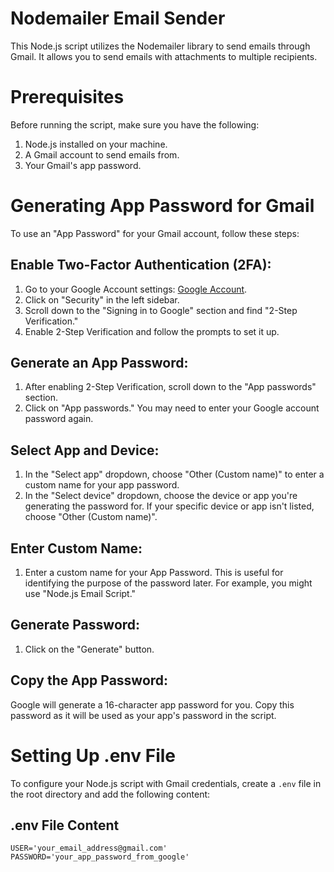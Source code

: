 # Nodemailer Email Sender

This Node.js script utilizes the Nodemailer library to send emails through Gmail. It allows you to send emails with attachments to multiple recipients.

# Prerequisites

Before running the script, make sure you have the following:

1. Node.js installed on your machine.
2. A Gmail account to send emails from.
3. Your Gmail's app password.

# Generating App Password for Gmail

To use an "App Password" for your Gmail account, follow these steps:

## Enable Two-Factor Authentication (2FA):

1. Go to your Google Account settings: [Google Account](https://myaccount.google.com/).
2. Click on "Security" in the left sidebar.
3. Scroll down to the "Signing in to Google" section and find "2-Step Verification."
4. Enable 2-Step Verification and follow the prompts to set it up.

## Generate an App Password:

1. After enabling 2-Step Verification, scroll down to the "App passwords" section.
2. Click on "App passwords." You may need to enter your Google account password again.

## Select App and Device:

1. In the "Select app" dropdown, choose "Other (Custom name)" to enter a custom name for your app password.
2. In the "Select device" dropdown, choose the device or app you're generating the password for. If your specific device or app isn't listed, choose "Other (Custom name)".

## Enter Custom Name:

1. Enter a custom name for your App Password. This is useful for identifying the purpose of the password later. For example, you might use "Node.js Email Script."

## Generate Password:

1. Click on the "Generate" button.

## Copy the App Password:

Google will generate a 16-character app password for you. Copy this password as it will be used as your app's password in the script.


# Setting Up .env File

To configure your Node.js script with Gmail credentials, create a `.env` file in the root directory and add the following content:

## .env File Content

```env
USER='your_email_address@gmail.com'
PASSWORD='your_app_password_from_google'


